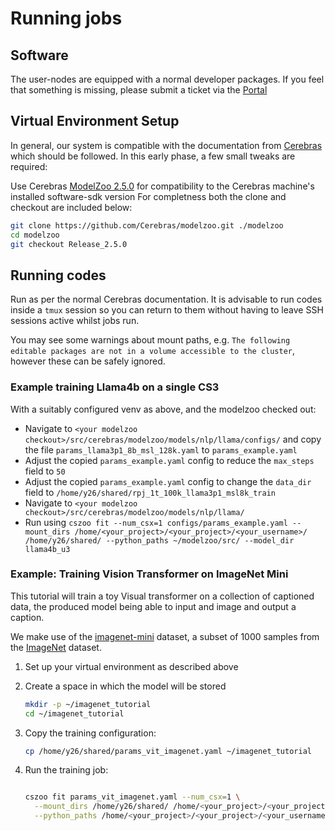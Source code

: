 # Running jobs

## Software

The user-nodes are equipped with a normal developer packages. If you feel that something is missing, please submit a ticket via the [Portal](https://portal.eidf.ac.uk/queries/submit)

## Virtual Environment Setup

In general, our system is compatible with the documentation from [Cerebras](https://training-docs.cerebras.ai/rel-2.5.0/getting-started/setup-and-installation) which should be followed.
In this early phase, a few small tweaks are required:

Use Cerebras [ModelZoo 2.5.0](https://github.com/Cerebras/modelzoo/) for compatibility to the Cerebras machine's installed software-sdk version
For completness both the clone and checkout are included below:

```bash
git clone https://github.com/Cerebras/modelzoo.git ./modelzoo
cd modelzoo
git checkout Release_2.5.0
```

## Running codes

Run as per the normal Cerebras documentation. It is advisable to run codes inside a `tmux` session so you can return to them without having to leave SSH sessions active whilst jobs run.

You may see some warnings about mount paths, e.g. `The following editable packages are not in a volume accessible to the cluster`, however these can be safely ignored.

### Example training Llama4b on a single CS3

With a suitably configured venv as above, and the modelzoo checked out:

- Navigate to `<your modelzoo checkout>/src/cerebras/modelzoo/models/nlp/llama/configs/` and copy the file `params_llama3p1_8b_msl_128k.yaml` to `params_example.yaml`
- Adjust the copied `params_example.yaml` config to reduce the `max_steps` field to `50`
- Adjust the copied `params_example.yaml` config to change the `data_dir` field to `/home/y26/shared/rpj_1t_100k_llama3p1_msl8k_train`
- Navigate to `<your modelzoo checkout>/src/cerebras/modelzoo/models/nlp/llama/`
- Run using `cszoo fit --num_csx=1 configs/params_example.yaml --mount_dirs /home/<your_project>/<your_project>/<your_username>/  /home/y26/shared/ --python_paths ~/modelzoo/src/ --model_dir llama4b_u3`

### Example: Training Vision Transformer on ImageNet Mini

This tutorial will train a toy Visual transformer on a collection of captioned data, the produced model being able to input and image and output a caption.

We make use of the [imagenet-mini](https://www.kaggle.com/datasets/ifigotin/imagenetmini-1000/) dataset,  a subset of 1000 samples from the [ImageNet](https://www.image-net.org/) dataset.

1. Set up your virtual environment as described above
2. Create a space in which the model will be stored

    ```bash
    mkdir -p ~/imagenet_tutorial
    cd ~/imagenet_tutorial
    ```

3. Copy the training configuration:

    ```bash
    cp /home/y26/shared/params_vit_imagenet.yaml ~/imagenet_tutorial
    ```

4. Run the training job:

    ```bash

    cszoo fit params_vit_imagenet.yaml --num_csx=1 \
      --mount_dirs /home/y26/shared/ /home/<your_project>/<your_project>/<your_username>/ \
      --python_paths /home/<your_project>/<your_project>/<your_username>/modelzoo/src
    ```
